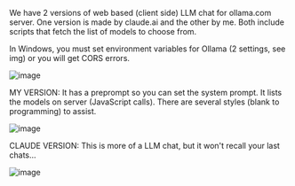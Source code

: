 We have 2 versions of web based (client side) LLM chat for ollama.com server. One version is made by claude.ai and the other by me. Both include scripts that fetch the list of models to choose from.

In Windows, you must set environment variables for Ollama (2 settings, see img) or you will get CORS errors.

![image](https://github.com/user-attachments/assets/8093de72-b1f6-4946-bc45-470c9af28412)

MY VERSION: It has a preprompt so you can set the system prompt. It lists the models on server (JavaScript calls). There are several styles (blank to programming) to assist.

![image](https://github.com/user-attachments/assets/19ead600-825d-46b3-8666-b56310ace852)

CLAUDE VERSION: This is more of a LLM chat, but it won't recall your last chats...

![image](https://github.com/user-attachments/assets/3a1a36d2-f17b-43b4-821f-154c58e599d3)
